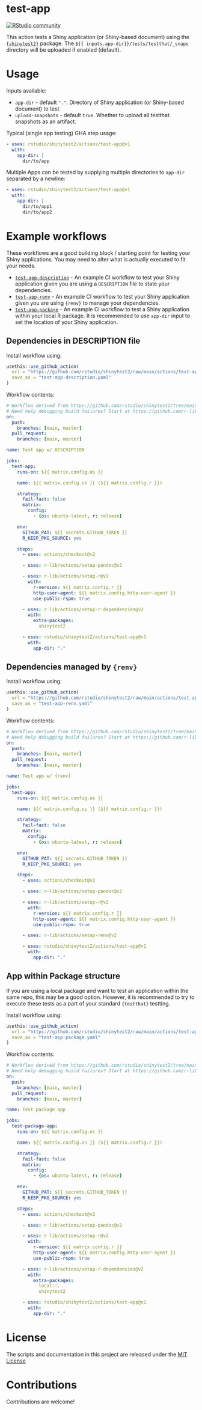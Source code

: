 
<!-- README.md is generated from README.Rmd. Please edit that file -->

# test-app

[![RStudio
community](https://img.shields.io/badge/community-github--actions-blue?style=social&logo=rstudio&logoColor=75AADB)](https://community.rstudio.com/new-topic?category=Package%20development&tags=github-actions)

This action tests a Shiny application (or Shiny-based document) using
the [`{shinytest2}`](https://github.com/rstudio/shinytest2) package. The
`${{ inputs.app-dir}}/tests/testthat/_snaps` directory will be uploaded
if enabled (default).

# Usage

Inputs available:

- `app-dir` - default `"."`. Directory of Shiny application (or
  Shiny-based document) to test
- `upload-snapshots` - default `true`. Whether to upload all testthat
  snapshots as an artifact.

Typical (single app testing) GHA step usage:

``` yaml
- uses: rstudio/shinytest2/actions/test-app@v1
  with:
    app-dir: |
      dir/to/app
```

Multiple Apps can be tested by supplying multiple directories to
`app-dir` separated by a newline:

``` yaml
- uses: rstudio/shinytest2/actions/test-app@v1
  with:
    app-dir: |
      dir/to/app1
      dir/to/app2
```

# Example workflows

These workflows are a good building block / starting point for testing
your Shiny applications. You may need to alter what is actually executed
to fit your needs.

- [`test-app-description`](#dependencies-in-description-file) - An
  example CI workflow to test your Shiny application given you are using
  a `DESCRIPTION` file to state your dependencies.
- [`test-app-renv`](#dependencies-managed-by-renv) - An example CI
  workflow to test your Shiny application given you are using `{renv}`
  to manage your dependencies.
- [`test-app-package`](#app-within-package-structure) - An example CI
  workflow to test a Shiny application within your local R package. It
  is recommended to use `app-dir` input to set the location of your
  Shiny application.

## Dependencies in DESCRIPTION file

Install workflow using:

``` r
usethis::use_github_action(
  url = "https://github.com/rstudio/shinytest2/raw/main/actions/test-app/example-test-app-descrption.yaml",
  save_as = "test-app-description.yaml"
)
```

Workflow contents:

``` yaml
# Workflow derived from https://github.com/rstudio/shinytest2/tree/main/actions/test-app/example-test-app-description.yaml
# Need help debugging build failures? Start at https://github.com/r-lib/actions#where-to-find-help
on:
  push:
    branches: [main, master]
  pull_request:
    branches: [main, master]

name: Test app w/ DESCRIPTION

jobs:
  test-app:
    runs-on: ${{ matrix.config.os }}

    name: ${{ matrix.config.os }} (${{ matrix.config.r }})

    strategy:
      fail-fast: false
      matrix:
        config:
          - {os: ubuntu-latest, r: release}

    env:
      GITHUB_PAT: ${{ secrets.GITHUB_TOKEN }}
      R_KEEP_PKG_SOURCE: yes

    steps:
      - uses: actions/checkout@v2

      - uses: r-lib/actions/setup-pandoc@v2

      - uses: r-lib/actions/setup-r@v2
        with:
          r-version: ${{ matrix.config.r }}
          http-user-agent: ${{ matrix.config.http-user-agent }}
          use-public-rspm: true

      - uses: r-lib/actions/setup-r-dependencies@v2
        with:
          extra-packages:
            shinytest2

      - uses: rstudio/shinytest2/actions/test-app@v1
        with:
          app-dir: "."
```

## Dependencies managed by `{renv}`

Install workflow using:

``` r
usethis::use_github_action(
  url = "https://github.com/rstudio/shinytest2/raw/main/actions/test-app/example-test-app-renv.yaml",
  save_as = "test-app-renv.yaml"
)
```

Workflow contents:

``` yaml
# Workflow derived from https://github.com/rstudio/shinytest2/tree/main/actions/test-app/example-test-app-description.yaml
# Need help debugging build failures? Start at https://github.com/r-lib/actions#where-to-find-help
on:
  push:
    branches: [main, master]
  pull_request:
    branches: [main, master]

name: Test app w/ {renv}

jobs:
  test-app:
    runs-on: ${{ matrix.config.os }}

    name: ${{ matrix.config.os }} (${{ matrix.config.r }})

    strategy:
      fail-fast: false
      matrix:
        config:
          - {os: ubuntu-latest, r: release}

    env:
      GITHUB_PAT: ${{ secrets.GITHUB_TOKEN }}
      R_KEEP_PKG_SOURCE: yes

    steps:
      - uses: actions/checkout@v2

      - uses: r-lib/actions/setup-pandoc@v2

      - uses: r-lib/actions/setup-r@v2
        with:
          r-version: ${{ matrix.config.r }}
          http-user-agent: ${{ matrix.config.http-user-agent }}
          use-public-rspm: true

      - uses: r-lib/actions/setup-renv@v2

      - uses: rstudio/shinytest2/actions/test-app@v1
        with:
          app-dir: "."
```

## App within Package structure

If you are using a local package and want to test an application within
the same repo, this may be a good option. However, it is recommended to
try to execute these tests as a part of your standard `{testthat}`
testting.

Install workflow using:

``` r
usethis::use_github_action(
  url = "https://github.com/rstudio/shinytest2/raw/main/actions/test-app/example-test-app-package.yaml",
  save_as = "test-app-package.yaml"
)
```

Workflow contents:

``` yaml
# Workflow derived from https://github.com/rstudio/shinytest2/tree/main/actions/test-app/example-test-app-package.yaml
# Need help debugging build failures? Start at https://github.com/r-lib/actions#where-to-find-help
on:
  push:
    branches: [main, master]
  pull_request:
    branches: [main, master]

name: Test package app

jobs:
  test-package-app:
    runs-on: ${{ matrix.config.os }}

    name: ${{ matrix.config.os }} (${{ matrix.config.r }})

    strategy:
      fail-fast: false
      matrix:
        config:
          - {os: ubuntu-latest, r: release}

    env:
      GITHUB_PAT: ${{ secrets.GITHUB_TOKEN }}
      R_KEEP_PKG_SOURCE: yes

    steps:
      - uses: actions/checkout@v2

      - uses: r-lib/actions/setup-pandoc@v2

      - uses: r-lib/actions/setup-r@v2
        with:
          r-version: ${{ matrix.config.r }}
          http-user-agent: ${{ matrix.config.http-user-agent }}
          use-public-rspm: true

      - uses: r-lib/actions/setup-r-dependencies@v2
        with:
          extra-packages:
            local::.
            shinytest2

      - uses: rstudio/shinytest2/actions/test-app@v1
        with:
          app-dir: "."
```

# License

The scripts and documentation in this project are released under the
[MIT License](LICENSE)

# Contributions

Contributions are welcome!
